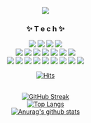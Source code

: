 <p align="center">
  <img src="https://capsule-render.vercel.app/api?type=venom&height=200&text=Hong%20min%20yeong.&fontSize=70&color=0:8871e5,100:b678c4&stroke=b678c4">

</p>

<div align="center">
  <h3> ✨ T e c h ✨ </h3> 
  
  <img src="https://img.shields.io/badge/JavaScript-F7DF1E?style=flat-square&logo=JavaScript&logoColor=black&label=">
  <img src="https://img.shields.io/badge/HTML5-E34F26?style=flat-square&logo=HTML5&logoColor=white&label=">
  <img src="https://img.shields.io/badge/CSS-1572B6?style=flat-square&logo=CSS3&logoColor=white&label=">
  <img src="https://img.shields.io/badge/React-61DAFB?style=flat-square&logo=React&logoColor=white&label=">

  <br>
  <img src="https://img.shields.io/badge/Node.js-339933?style=flat-square&logo=Node.js&logoColor=white&label=">
  <img src="https://img.shields.io/badge/Python-3776AB?style=flat-square&logo=Python&logoColor=white&label=">
  <img src="https://img.shields.io/badge/Express.js-404D59?style=flat-square&label=">
  <img src="https://img.shields.io/badge/Java-ED8B00?style=flat-square&logo=java&logoColor=white&label=">
  <img src="https://img.shields.io/badge/TypeScript-007ACC?style=flat-square&logo=typescript&logoColor=white&label=">
  <img src="https://img.shields.io/badge/spring-6DB33F?style=flat-square&logo=spring&logoColor=white&label=">
  <img src="https://img.shields.io/badge/C-A8B9CC?style=flat-square&logo=C&logoColor=black&label=">
  <br>
  <img src="https://img.shields.io/badge/MySQL-00000F?style=flat-square&logo=mysql&logoColor=white&label=">
  <img src="https://img.shields.io/badge/MongoDB-4EA94B?style=flat-square&logo=mongodb&logoColor=white&label=">
  <img src="https://img.shields.io/badge/Postman-FF6C37?style=flat-square&logo=Postman&logoColor=white"/>
  <img src="https://img.shields.io/badge/ORACLE-F80000?style=flat-square&logo=oracle&logoColor=white"/>
  <img src="https://img.shields.io/badge/Linux-FCC624?style=flat-square&logo=linux&logoColor=black"/>
  <img src="https://img.shields.io/badge/GitHub-181717?style=flat-square&logo=GitHub&logoColor=white"/>
  <img src="https://img.shields.io/badge/C++-00599C?style=flat-square&logo=C%2B%2B&logoColor=white"/>
  <img src="https://img.shields.io/badge/Amazon AWS-232F3E?style=flat-square&logo=amazonaws&logoColor=white"/>
<img src="https://img.shields.io/badge/Anaconda-44A833?style=flat-square&logo=Anaconda&logoColor=white"/>

  
  
  
 
[![Hits](https://hits.seeyoufarm.com/api/count/incr/badge.svg?url=https%3A%2F%2Fgithub.com%2FF-hiller&count_bg=%2379C83D&title_bg=%23555555&icon=&icon_color=%23E7E7E7&title=hits&edge_flat=false)](https://hits.seeyoufarm.com)  
<br>

[![GitHub Streak](https://streak-stats.demolab.com?user=HongMinYeong&hide_border=true)](https://git.io/streak-stats)
<br>
[![Top Langs](https://github-readme-stats.vercel.app/api/top-langs/?username=HongMinYeong&layout=compact&theme=Most%20Used%20Languages&langs_count=6)](https://github.com/anuraghazra/github-readme-stats)
<br>
[![Anurag's github stats](https://github-readme-stats.vercel.app/api?username=HongMinYeong)](https://github.com/anuraghazra/github-readme-stats)

</div>
